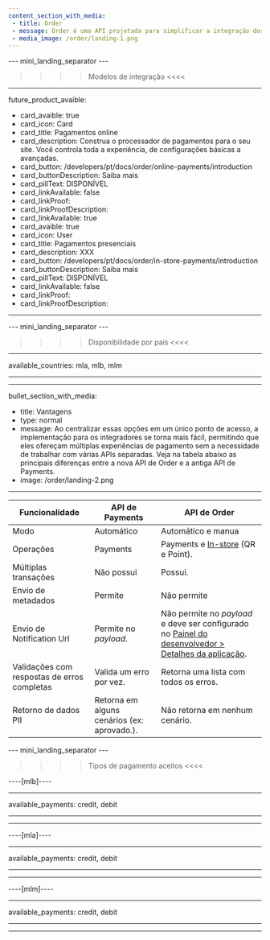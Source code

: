 ```yaml
---
content_section_with_media: 
 - title: Order
 - message: Order é uma API projetada para simplificar a integração dos produtos de pagamento do Mercado Pago, permitindo que os desenvolvedores acessem diversas soluções de pagamento por meio de uma única integração. Esta API unificada abrange todos os métodos de pagamento oferecidos pela plataforma, incluindo pagamentos online e com dispositivos Point.
 - media_image: /order/landing-1.png
---
```


--- mini_landing_separator ---

>>>> Modelos de integração <<<<

---
future_product_avaible:
 - card_avaible: true
 - card_icon: Card
 - card_title: Pagamentos online
 - card_description: Construa o processador de pagamentos para o seu site. Você controla toda a experiência, de configurações básicas a avançadas.
 - card_button: /developers/pt/docs/order/online-payments/introduction
 - card_buttonDescription: Saiba mais
 - card_pillText: DISPONÍVEL
 - card_linkAvailable: false
 - card_linkProof:
 - card_linkProofDescription:
 - card_linkAvailable: true
 - card_avaible: true
 - card_icon: User
 - card_title: Pagamentos presenciais
 - card_description: XXX
 - card_button: /developers/pt/docs/order/in-store-payments/introduction
 - card_buttonDescription: Saiba mais
 - card_pillText: DISPONÍVEL
 - card_linkAvailable: false
 - card_linkProof:
 - card_linkProofDescription:
---

--- mini_landing_separator ---

>>>> Disponibilidade por país <<<<
---
available_countries: mla, mlb, mlm

---

---
bullet_section_with_media: 
 - title: Vantagens
 - type: normal
 - message: Ao centralizar essas opções em um único ponto de acesso, a implementação para os integradores se torna mais fácil, permitindo que eles ofereçam múltiplas experiências de pagamento sem a necessidade de trabalhar com várias APIs separadas. Veja na tabela abaixo as principais diferenças entre a nova API de Order e a antiga API de Payments.
 - image: /order/landing-2.png
---

| Funcionalidade  |  API de Payments  | API de Order |
| --- | --- |--- |
| Modo  | Automático  | Automático e manua |
| Operações  | Payments  | Payments e [In-store](/developers/pt/docs/order/online-payments/introduction) (QR e Point).|
| Múltiplas transações  | Não possui | Possui. |
| Envio de metadados  | Permite  | Não permite |
| Envio de Notification Url  | Permite no _payload_.  | Não permite no _payload_ e deve ser configurado no [Painel do desenvolvedor > Detalhes da aplicação](/developers/pt/docs/order/additional-content/your-integrations/application-details). |
| Validações com respostas de erros completas  | Valida um erro por vez.  | Retorna uma lista com todos os erros. |
| Retorno de dados PII | Retorna em alguns cenários (ex: aprovado.).  | Não retorna em nenhum cenário. |

--- mini_landing_separator ---

>>>> Tipos de pagamento aceitos <<<<

----[mlb]----

---
available_payments: credit, debit

---
------------
----[mla]---- 

---
available_payments: credit, debit

----
------------
----[mlm]---- 

---
available_payments: credit, debit

----
------------